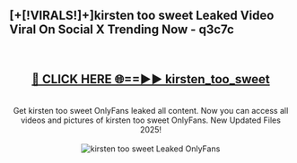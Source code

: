 <h2>[+[!VIRALS!]+]kirsten too sweet Leaked Video Viral On Social X Trending Now - q3c7c</h2>
<br>
<div align="center">
<h2><a href="https://libra.edu.pl?kirsten_too_sweet" rel="nofollow">🔴 CLICK HERE 🌐==►► kirsten_too_sweet</a></h2>
<br>
Get kirsten too sweet OnlyFans leaked all content. Now you can access all videos and pictures of kirsten too sweet OnlyFans. New Updated Files 2025!
<br>
<br>
<a href="https://libra.edu.pl?kirsten_too_sweet" rel="nofollow" data-target="animated-image.originalLink"><img src="https://i.ibb.co.com/WyWwxjT/player-gif2.gif" alt="kirsten too sweet Leaked OnlyFans" style="max-width: 100%; display: inline-block;" data-target="animated-image.originalImage"></a>
</div>
<br>